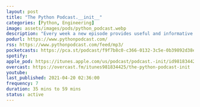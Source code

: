 ```yaml
---
layout: post
title: "The Python Podcast.__init__"
categories: [Python, Engineering]
image: assets/images/pods/python_podcast.webp
description: "Every week a new episode provides useful and informative insights into the projects, platforms, and practices that engineers, business leaders, and data scientists need to know about to learn and grow in their career."
podurl: https://www.pythonpodcast.com/
rss: https://www.pythonpodcast.com/feed/mp3/
pocketcasts: https://pca.st/podcast/f9f7b8c0-c366-0132-3c5e-0b39892d38e0
spotify:
apple_pod: https://itunes.apple.com/us/podcast/podcast.-init/id981834425
overcast: https://overcast.fm/itunes981834425/the-python-podcast-init
youtube:
last_published: 2021-04-20 02:36:00
frequency: 7
duration: 35 mins to 59 mins
status: active
---
```

